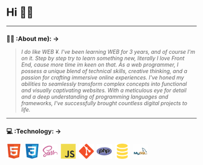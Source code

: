 <!-- -->

# Hi 😶‍🌫️

---
### :man_technologist: :About me): ->
>_I do like WEB ¥. I've been learning WEB for 3 years, and of course I'm on it. Step by step try to learn something new, literally I love Front End, cause more time im keen on that.
As a web programmer, I possess a unique blend of technical skills, creative thinking, and a passion for crafting immersive online experiences. I've honed my abilities to seamlessly transform complex concepts into functional and visually captivating websites. With a meticulous eye for detail and a deep understanding of programming languages and frameworks, I've successfully brought countless digital projects to life._
---

### 💻 :Technology: ->

<div>
  <img src="https://github.com/devicons/devicon/blob/master/icons/html5/html5-original.svg" title="html5" alt="html5" width="40" height="40"/>&nbsp
  <img src="https://github.com/devicons/devicon/blob/master/icons/css3/css3-original.svg" title="css" alt="css" width="40" height="40"/>&nbsp
  <img src="https://github.com/devicons/devicon/blob/master/icons/sass/sass-original.svg" title="sass/scss" alt="sass/scss" width="40" height="40"/>&nbsp;
  <img src="https://github.com/devicons/devicon/blob/master/icons/javascript/javascript-original.svg" title="javascript" alt="javascript" width="40" height="40"/>&nbsp
  <img src="https://github.com/devicons/devicon/blob/master/icons/git/git-original.svg" title="git" alt="git" width="40" height="40"/>&nbsp
  <img src="https://github.com/devicons/devicon/blob/master/icons/php/php-original.svg" title="php" alt="php" width="40" height="40"/>&nbsp
  <img src="https://github.com/devicons/devicon/blob/master/icons/sql/sql-original.svg" title="sql" alt="sql" width="40" height="40"/>&nbsp
  <img src="photos/OIP.jpg" alt="sql" width="40" height="40"/>&nbsp
</div>

